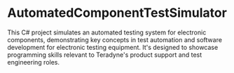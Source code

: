 # AutomatedComponentTestSimulator
This C# project simulates an automated testing system for electronic components, demonstrating key concepts in test automation and software development for electronic testing equipment. It's designed to showcase programming skills relevant to Teradyne's product support and test engineering roles.

